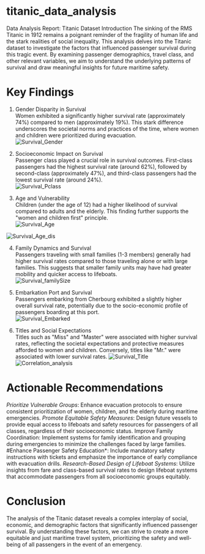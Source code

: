 # titanic_data_analysis
Data Analysis Report: Titanic Dataset
Introduction
The sinking of the RMS Titanic in 1912 remains a poignant reminder of the fragility of human life and the stark realities of social inequality. This analysis delves into the Titanic dataset to investigate the factors that influenced passenger survival during this tragic event. By examining passenger demographics, travel class, and other relevant variables, we aim to understand the underlying patterns of survival and draw meaningful insights for future maritime safety.
# Key Findings
1. Gender Disparity in Survival </br>
    Women exhibited a significantly higher survival rate (approximately 74%) compared to men (approximately 19%). This stark difference         underscores the societal norms and practices of the time, where women and children were prioritized during evacuation.</br>
![Survival_Gender](https://github.com/user-attachments/assets/a61ea9f7-ce79-439c-bb7b-70cb4b288e10)
2. Socioeconomic Impact on Survival </br>
    Passenger class played a crucial role in survival outcomes. First-class passengers had the highest survival rate (around 62%), followed     by second-class (approximately 47%), and third-class passengers had the lowest survival rate (around 24%).</br>
![Survival_Pclass](https://github.com/user-attachments/assets/8df02ce5-a644-4917-8a8b-0025e6eb6c3a)
   
3. Age and Vulnerability </br>
    Children (under the age of 12) had a higher likelihood of survival compared to adults and the elderly. This finding further supports        the "women and children first" principle.</br>
![Survival_Age](https://github.com/user-attachments/assets/7e9dea83-ae45-42d7-a674-bcd293ddbdfe)
   
![Survival_Age_dis](https://github.com/user-attachments/assets/64fb1dc8-1333-437f-9f4a-d91a29aa76c1)

4. Family Dynamics and Survival </br>
    Passengers traveling with small families (1-3 members) generally had higher survival rates compared to those traveling alone or with        large families. This suggests that smaller family units may have had greater mobility and quicker access to lifeboats.</br>
![Survival_familySize](https://github.com/user-attachments/assets/0b237a98-4f9a-4ebe-91e3-5c763cfb3871)
5. Embarkation Port and Survival</br>
    Passengers embarking from Cherbourg exhibited a slightly higher overall survival rate, potentially due to the socio-economic profile of     passengers boarding at this port.</br>
![Survival_Embarked](https://github.com/user-attachments/assets/80c6f001-5e83-4fea-8476-74a71e6a9e7e)
    
6. Titles and Social Expectations</br>
    Titles such as "Miss" and "Master" were associated with higher survival rates, reflecting the societal expectations and protective          measures afforded to women and children. Conversely, titles like "Mr." were associated with lower survival rates.
![Survival_Title](https://github.com/user-attachments/assets/08218427-a6c1-420a-8d0d-3f7e0b8a01ee)
![Correlation_analysis](https://github.com/user-attachments/assets/e403fe43-b908-4b8d-8bfd-7b40c048b864)
   
# Actionable Recommendations
*Prioritize Vulnerable Groups*: Enhance evacuation protocols to ensure consistent prioritization of women, children, and the elderly during maritime emergencies.
*Promote Equitable Safety Measures*: Design future vessels to provide equal access to lifeboats and safety resources for passengers of all classes, regardless of their socioeconomic status.
Improve Family Coordination: Implement systems for family identification and grouping during emergencies to minimize the challenges faced by large families.
#Enhance Passenger Safety Education*: Include mandatory safety instructions with tickets and emphasize the importance of early compliance with evacuation drills.
*Research-Based Design of Lifeboat Systems*: Utilize insights from fare and class-based survival rates to design lifeboat systems that accommodate passengers from all socioeconomic groups equitably.
# Conclusion
The analysis of the Titanic dataset reveals a complex interplay of social, economic, and demographic factors that significantly influenced passenger survival. By understanding these factors, we can strive to create a more equitable and just maritime travel system, prioritizing the safety and well-being of all passengers in the event of an emergency.
